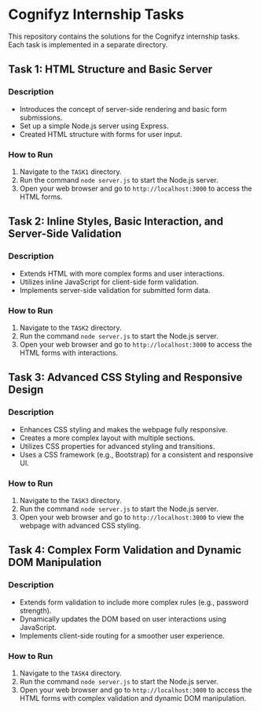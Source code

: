 # Cognifyz Internship Tasks

This repository contains the solutions for the Cognifyz internship tasks. Each task is implemented in a separate directory.

## Task 1: HTML Structure and Basic Server

### Description
- Introduces the concept of server-side rendering and basic form submissions.
- Set up a simple Node.js server using Express.
- Created HTML structure with forms for user input.

### How to Run
1. Navigate to the `TASK1` directory.
2. Run the command `node server.js` to start the Node.js server.
3. Open your web browser and go to `http://localhost:3000` to access the HTML forms.

## Task 2: Inline Styles, Basic Interaction, and Server-Side Validation

### Description
- Extends HTML with more complex forms and user interactions.
- Utilizes inline JavaScript for client-side form validation.
- Implements server-side validation for submitted form data.

### How to Run
1. Navigate to the `TASK2` directory.
2. Run the command `node server.js` to start the Node.js server.
3. Open your web browser and go to `http://localhost:3000` to access the HTML forms with interactions.

## Task 3: Advanced CSS Styling and Responsive Design

### Description
- Enhances CSS styling and makes the webpage fully responsive.
- Creates a more complex layout with multiple sections.
- Utilizes CSS properties for advanced styling and transitions.
- Uses a CSS framework (e.g., Bootstrap) for a consistent and responsive UI.

### How to Run
1. Navigate to the `TASK3` directory.
2. Run the command `node server.js` to start the Node.js server.
3. Open your web browser and go to `http://localhost:3000` to view the webpage with advanced CSS styling.

## Task 4: Complex Form Validation and Dynamic DOM Manipulation

### Description
- Extends form validation to include more complex rules (e.g., password strength).
- Dynamically updates the DOM based on user interactions using JavaScript.
- Implements client-side routing for a smoother user experience.

### How to Run
1. Navigate to the `TASK4` directory.
2. Run the command `node server.js` to start the Node.js server.
3. Open your web browser and go to `http://localhost:3000` to access the HTML forms with complex validation and dynamic DOM manipulation.

